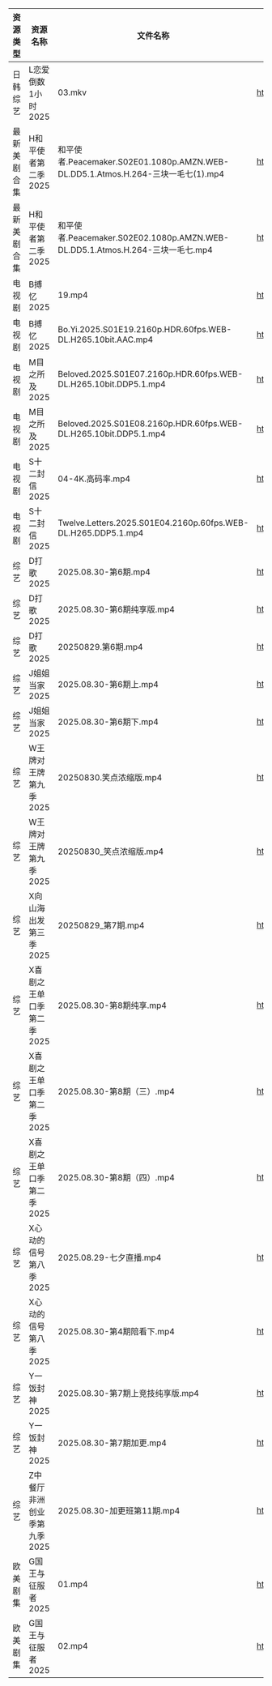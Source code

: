 | 资源类型   | 资源名称             | 文件名称                                                                    | 分享链接                                 | 更新时间                |
| ------ | ---------------- | ----------------------------------------------------------------------- | ------------------------------------ | ------------------- |
| 日韩综艺   | L恋爱倒数1小时2025     | 03.mkv                                                                  | https://pan.quark.cn/s/8e32fe75dba6  | 2025-08-30 16:33:26 |
| 最新美剧合集 | H和平使者第二季2025     | 和平使者.Peacemaker.S02E01.1080p.AMZN.WEB-DL.DD5.1.Atmos.H.264-三块一毛七(1).mp4 | https://www.alipan.com/s/5Gf8XwFvkUq | 2025-08-30 18:00:08 |
| 最新美剧合集 | H和平使者第二季2025     | 和平使者.Peacemaker.S02E02.1080p.AMZN.WEB-DL.DD5.1.Atmos.H.264-三块一毛七.mp4    | https://www.alipan.com/s/5Gf8XwFvkUq | 2025-08-30 18:00:06 |
| 电视剧    | B搏忆2025          | 19.mp4                                                                  | https://pan.quark.cn/s/4a3ccf303089  | 2025-08-30 16:15:29 |
| 电视剧    | B搏忆2025          | Bo.Yi.2025.S01E19.2160p.HDR.60fps.WEB-DL.H265.10bit.AAC.mp4             | https://pan.quark.cn/s/4a3ccf303089  | 2025-08-30 16:15:23 |
| 电视剧    | M目之所及2025        | Beloved.2025.S01E07.2160p.HDR.60fps.WEB-DL.H265.10bit.DDP5.1.mp4        | https://pan.quark.cn/s/e1f4e00ff62e  | 2025-08-30 21:20:01 |
| 电视剧    | M目之所及2025        | Beloved.2025.S01E08.2160p.HDR.60fps.WEB-DL.H265.10bit.DDP5.1.mp4        | https://pan.quark.cn/s/e1f4e00ff62e  | 2025-08-30 21:19:57 |
| 电视剧    | S十二封信2025        | 04-4K.高码率.mp4                                                           | https://pan.quark.cn/s/a33913f09963  | 2025-08-30 01:23:01 |
| 电视剧    | S十二封信2025        | Twelve.Letters.2025.S01E04.2160p.60fps.WEB-DL.H265.DDP5.1.mp4           | https://pan.quark.cn/s/a33913f09963  | 2025-08-30 01:22:57 |
| 综艺     | D打歌2025          | 2025.08.30-第6期.mp4                                                      | https://pan.quark.cn/s/bd23329f1a1a  | 2025-08-30 16:31:27 |
| 综艺     | D打歌2025          | 2025.08.30-第6期纯享版.mp4                                                   | https://pan.quark.cn/s/bd23329f1a1a  | 2025-08-30 16:31:19 |
| 综艺     | D打歌2025          | 20250829.第6期.mp4                                                        | https://pan.quark.cn/s/bd23329f1a1a  | 2025-08-30 16:31:22 |
| 综艺     | J姐姐当家2025        | 2025.08.30-第6期上.mp4                                                     | https://pan.quark.cn/s/b9e3aa93f086  | 2025-08-30 16:32:43 |
| 综艺     | J姐姐当家2025        | 2025.08.30-第6期下.mp4                                                     | https://pan.quark.cn/s/b9e3aa93f086  | 2025-08-30 16:32:46 |
| 综艺     | W王牌对王牌第九季2025    | 20250830.笑点浓缩版.mp4                                                      | https://pan.quark.cn/s/b5f4a2ecde94  | 2025-08-30 16:35:40 |
| 综艺     | W王牌对王牌第九季2025    | 20250830_笑点浓缩版.mp4                                                      | https://www.alipan.com/s/w9CqDPEeGeX | 2025-08-30 16:01:37 |
| 综艺     | X向山海出发第三季2025    | 20250829_第7期.mp4                                                        | https://www.alipan.com/s/e8WMpKpkP9w | 2025-08-30 00:01:41 |
| 综艺     | X喜剧之王单口季第二季2025  | 2025.08.30-第8期纯享.mp4                                                    | https://pan.quark.cn/s/b5da5deaaa44  | 2025-08-30 16:36:11 |
| 综艺     | X喜剧之王单口季第二季2025  | 2025.08.30-第8期（三）.mp4                                                   | https://pan.quark.cn/s/b5da5deaaa44  | 2025-08-30 16:36:15 |
| 综艺     | X喜剧之王单口季第二季2025  | 2025.08.30-第8期（四）.mp4                                                   | https://pan.quark.cn/s/b5da5deaaa44  | 2025-08-30 16:36:08 |
| 综艺     | X心动的信号第八季2025    | 2025.08.29-七夕直播.mp4                                                     | https://pan.quark.cn/s/a2f1532c7f0e  | 2025-08-30 16:36:28 |
| 综艺     | X心动的信号第八季2025    | 2025.08.30-第4期陪看下.mp4                                                   | https://pan.quark.cn/s/a2f1532c7f0e  | 2025-08-30 16:36:32 |
| 综艺     | Y一饭封神2025        | 2025.08.30-第7期上竞技纯享版.mp4                                                | https://pan.quark.cn/s/0cbaf99cbe84  | 2025-08-30 16:36:56 |
| 综艺     | Y一饭封神2025        | 2025.08.30-第7期加更.mp4                                                    | https://pan.quark.cn/s/0cbaf99cbe84  | 2025-08-30 16:36:59 |
| 综艺     | Z中餐厅非洲创业季第九季2025 | 2025.08.30-加更班第11期.mp4                                                  | https://pan.quark.cn/s/b593f5a4180b  | 2025-08-30 16:37:22 |
| 欧美剧集   | G国王与征服者2025      | 01.mp4                                                                  | https://pan.quark.cn/s/333badca10ee  | 2025-08-30 16:16:43 |
| 欧美剧集   | G国王与征服者2025      | 02.mp4                                                                  | https://pan.quark.cn/s/333badca10ee  | 2025-08-30 16:16:47 |
